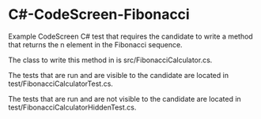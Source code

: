 # C#-CodeScreen-Fibonacci
Example CodeScreen C# test that requires the candidate to write a method that returns the n element in the Fibonacci sequence.

The class to write this method in is src/FibonacciCalculator.cs.

The tests that are run and are visible to the candidate are located in test/FibonacciCalculatorTest.cs.

The tests that are run and are not visible to the candidate are located in test/FibonacciCalculatorHiddenTest.cs.
